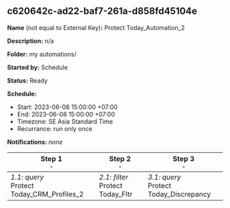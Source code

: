 ## c620642c-ad22-baf7-261a-d858fd45104e

**Name** (not equal to External Key)**:** Protect Today_Automation_2

**Description:** n/a

**Folder:** my automations/

**Started by:** Schedule

**Status:** Ready

**Schedule:**

* Start: 2023-06-08 15:00:00 +07:00
* End: 2023-06-08 15:00:00 +07:00
* Timezone: SE Asia Standard Time
* Recurrance: run only once

**Notifications:** _none_


| Step 1<br>_<small>-</small>_ | Step 2<br>_<small>-</small>_ | Step 3<br>_<small>-</small>_ |
| --- | --- | --- |
| _1.1: query_<br>Protect Today_CRM_Profiles_2 | _2.1: filter_<br>Protect Today_Fltr | _3.1: query_<br>Protect Today_Discrepancy |
